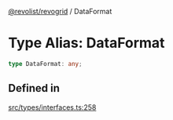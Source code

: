 [@revolist/revogrid](README.md) / DataFormat

# Type Alias: DataFormat

```ts
type DataFormat: any;
```

## Defined in

[src/types/interfaces.ts:258](https://github.com/revolist/revogrid/blob/69db770b4dd0e83354c8d987e03567beaf944291/src/types/interfaces.ts#L258)
